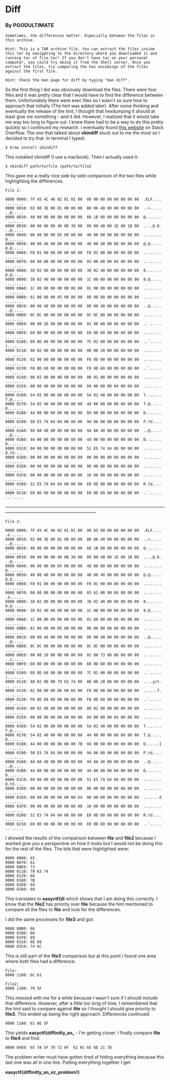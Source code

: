 # Diff
### By PGODULTIMATE

```
Sometimes, the differences matter. Especially between the files in this archive.

Hint: This is a TAR archive file. You can extract the files inside this tar by navigating to the directory where you downloaded it and running tar xf file.tar! If you don't have tar on your personal computer, you could try doing it from the Shell server. Once you extract the files, try comparing the hex encodings of the files against the first file.

Hint: Check the man page for diff by typing "man diff".
```

So the first thing I did was obviously download the files. There were four files and it was pretty clear that I would have to find the difference between them. Unfortunately there were exec files so I wasn't so sure how to approach that initially (The hint was added later). After some thinking and eventually the release of the hint, I thought that hexdumping it should at least give me something - and it did. However, I realized that it would take me way too long to figure out. I knew there had to be a way to do this pretty quickly so I continued my research. I eventually found [this website](https://stackoverflow.com/questions/12118403/how-to-compare-binary-files-to-check-if-they-are-the-same) on Stack Overflow. The one that talked about **vbindiff** stuck out to me the most so I decided to try that. In terminal I typed:

```
$ brew install vbindiff
```

This installed vbindiff (I use a macbook). Then I actually used it:

```
$ vbindiff path/to/file /path/to/file2 
```

This gave me a really nice side by side comparison of the two files while highlighting the differences. 

```
File 1:

0000 0000: 7F 45 4C 46 02 01 01 00  00 00 00 00 00 00 00 00  .ELF.... ........  
0000 0010: 02 00 3E 00 01 00 00 00  B0 06 40 00 00 00 00 00  ..>..... ..@.....  
0000 0020: 40 00 00 00 00 00 00 00  60 1B 00 00 00 00 00 00  @....... `.......  
0000 0030: 00 00 00 00 40 00 38 00  09 00 40 00 1E 00 1B 00  ....@.8. ..@.....  
0000 0040: 06 00 00 00 05 00 00 00  40 00 00 00 00 00 00 00  ........ @.......  
0000 0050: 40 00 40 00 00 00 00 00  40 00 40 00 00 00 00 00  @.@..... @.@.....  
0000 0060: F8 01 00 00 00 00 00 00  F8 01 00 00 00 00 00 00  ........ ........  
0000 0070: 08 00 00 00 00 00 00 00  03 00 00 00 04 00 00 00  ........ ........  
0000 0080: 38 02 00 00 00 00 00 00  38 02 40 00 00 00 00 00  8....... 8.@.....  
0000 0090: 38 02 40 00 00 00 00 00  1C 00 00 00 00 00 00 00  8.@..... ........  
0000 00A0: 1C 00 00 00 00 00 00 00  01 00 00 00 00 00 00 00  ........ ........  
0000 00B0: 01 00 00 00 05 00 00 00  00 00 00 00 00 00 00 00  ........ ........  
0000 00C0: 00 00 40 00 00 00 00 00  00 00 40 00 00 00 00 00  ..@..... ..@.....  
0000 00D0: 0C 0C 00 00 00 00 00 00  0C 0C 00 00 00 00 00 00  ........ ........  
0000 00E0: 00 00 20 00 00 00 00 00  01 00 00 00 06 00 00 00  .. ..... ........  
0000 00F0: E0 0D 00 00 00 00 00 00  E0 0D 60 00 00 00 00 00  ........ ..`.....  
0000 0100: E0 0D 60 00 00 00 00 00  7C 02 00 00 00 00 00 00  ..`..... |.......  
0000 0110: 98 02 00 00 00 00 00 00  00 00 20 00 00 00 00 00  ........ .. .....  
0000 0120: 02 00 00 00 06 00 00 00  F8 0D 00 00 00 00 00 00  ........ ........  
0000 0130: F8 0D 60 00 00 00 00 00  F8 0D 60 00 00 00 00 00  ..`..... ..`.....  
0000 0140: 00 02 00 00 00 00 00 00  00 02 00 00 00 00 00 00  ........ ........  
0000 0150: 08 00 00 00 00 00 00 00  04 00 00 00 04 00 00 00  ........ ........  
0000 0160: 54 02 00 00 00 00 00 00  54 02 40 00 00 00 00 00  T....... T.@.....  
0000 0170: 54 02 40 00 00 00 00 00  44 00 00 00 00 00 00 00  T.@..... D.......  
0000 0180: 44 00 00 00 00 00 00 00  04 00 00 00 00 00 00 00  D....... ........  
0000 0190: 50 E5 74 64 04 00 00 00  94 0A 00 00 00 00 00 00  P.td.... ........  
0000 01A0: 94 0A 40 00 00 00 00 00  94 0A 40 00 00 00 00 00  ..@..... ..@.....  
0000 01B0: 44 00 00 00 00 00 00 00  44 00 00 00 00 00 00 00  D....... D.......  
0000 01C0: 04 00 00 00 00 00 00 00  51 E5 74 64 06 00 00 00  ........ Q.td....  
0000 01D0: 00 00 00 00 00 00 00 00  00 00 00 00 00 00 00 00  ........ ........  
0000 01E0: 00 00 00 00 00 00 00 00  00 00 00 00 00 00 00 00  ........ ........  
0000 01F0: 00 00 00 00 00 00 00 00  10 00 00 00 00 00 00 00  ........ ........  
0000 0200: 52 E5 74 64 04 00 00 00  E0 0D 00 00 00 00 00 00  R.td.... ........  
0000 0210: E0 0D 60 00 00 00 00 00  E0 0D 60 00 00 00 00 00  ..`..... ..`.....  
```
–––––––––––––––––––––––––––––––––––––––––––––––––––––––––––––––––––––––––––––––––––––––––––––––––––––––––––––––––

```
File 2:

0000 0000: 7F 45 4C 46 02 01 01 00  00 65 00 00 00 00 00 00  .ELF.... .e......  
0000 0010: 02 00 3E 00 01 00 00 00  B0 06 40 00 00 00 00 00  ..>..... ..@.....  
0000 0020: 40 00 00 00 00 00 00 00  60 1B 00 00 00 00 00 00  @....... `.......  
0000 0030: 00 00 00 00 40 00 38 00  09 00 40 00 1E 00 1B 00  ....@.8. ..@.....  
0000 0040: 06 00 00 00 05 00 00 00  40 00 00 00 00 00 00 00  ........ @.......  
0000 0050: 40 00 40 00 00 00 00 00  40 00 40 00 00 00 00 00  @.@..... @.@.....  
0000 0060: F8 01 00 00 00 00 00 00  F8 01 00 00 00 00 00 00  ........ ........  
0000 0070: 08 00 00 00 00 00 00 00  03 61 00 00 04 00 00 00  ........ .a......  
0000 0080: 38 02 00 00 00 00 00 00  38 02 40 00 00 00 00 00  8....... 8.@.....  
0000 0090: 38 02 40 00 00 00 00 00  1C 00 00 00 00 00 00 00  8.@..... ........  
0000 00A0: 1C 00 00 00 00 00 00 00  01 00 00 00 00 00 00 00  ........ ........  
0000 00B0: 01 00 00 00 05 00 00 00  00 00 00 00 00 00 00 00  ........ ........  
0000 00C0: 00 00 40 00 00 00 00 00  00 00 40 00 00 00 00 00  ..@..... ..@.....  
0000 00D0: 0C 0C 00 00 00 00 00 00  0C 0C 00 00 00 00 00 00  ........ ........  
0000 00E0: 00 00 20 00 00 00 00 00  01 00 73 00 06 00 00 00  .. ..... ..s.....  
0000 00F0: E0 0D 00 00 00 00 00 00  E0 0D 60 00 00 00 00 00  ........ ..`.....  
0000 0100: E0 0D 60 00 00 00 00 00  7C 02 00 00 00 00 00 00  ..`..... |....... 
0000 0110: 98 02 00 00 79 63 74 00  00 00 20 00 00 00 00 00  ....yct. .. .....  
0000 0120: 02 00 00 00 06 00 66 00  F8 0D 00 00 00 00 00 00  ......f. ........  
0000 0130: F8 0D 60 00 00 00 00 00  F8 0D 60 00 00 00 00 00  ..`..... ..`.....  
0000 0140: 00 02 00 00 00 00 00 00  00 02 00 00 00 00 00 00  ........ ........  
0000 0150: 08 00 00 00 00 00 00 00  04 00 00 00 04 00 00 00  ........ ........  
0000 0160: 54 02 00 00 00 00 00 00  54 02 40 00 00 00 00 00  T....... T.@.....  
0000 0170: 54 02 40 00 00 00 00 00  44 00 00 00 00 00 00 00  T.@..... D.......  
0000 0180: 44 00 00 00 00 00 00 7B  04 00 00 00 00 00 00 00  D......{ ........  
0000 0190: 50 E5 74 64 04 00 00 00  94 0A 00 00 00 00 00 00  P.td.... ........  
0000 01A0: 94 0A 40 00 00 00 00 00  94 0A 40 00 00 00 00 00  ..@..... ..@.....  
0000 01B0: 44 00 00 00 00 00 00 00  44 00 00 00 00 00 00 00  D....... D.......  
0000 01C0: 04 00 00 00 00 00 00 00  51 E5 74 64 06 00 00 00  ........ Q.td....  
0000 01D0: 00 00 00 00 00 00 00 00  00 00 00 00 00 00 00 00  ........ ........  
0000 01E0: 00 00 00 00 00 00 00 64  00 00 00 00 00 00 00 00  .......d ........  
0000 01F0: 00 00 00 00 00 00 00 00  10 00 00 00 00 00 00 00  ........ ........  
0000 0200: 52 E5 74 64 04 00 00 00  E0 0D 00 00 00 00 00 00  R.td.... ........  
0000 0210: E0 0D 60 00 00 00 00 00  E0 0D 60 00 00 00 00 00  ..`..... ..`..... 
```

I showed the results of the comparison between **file** and **file2** because I wanted give you a perspective on how it looks but I would not be doing this for the rest of the files. The bits that were highlighted were:

```
0000 0000: 65
0000 0070: 61
0000 00E0: 73
0000 0110: 79 63 74
0000 0120: 66
0000 0180: 7B
0000 01E0: 64
0000 03A0: 69
```

This translates to **easyctf{di** which shows that I am doing this correctly. I know that the **file2** has priority over **file** because the hint mentioned to compare all the files to **file** and look for the differences.

I did the same processes for **file3** and got:

```
0000 00B0: 66
0000 0100: 66
0000 01F0: 69
0000 0310: 6E 69
0000 03C0: 74 6C
```

This is still part of the **file3** comparison but at this point I found one area where both files had a difference:
```
File:
0000 1100: 6C 61

File2:
0000 1100: 79 5F
```

This messed with me for a while because I wasn't sure if I should include that difference. However, after a little too long of time, I remembered that the hint said to compare against **file** so I thought I should give priority to **file3**. This ended up being the right approach. Differences continued:

```
0000 11A0: 61 6E 5F
```

This yields **easyctf{diffinitly\_an\_** - I'm getting closer. I finally compare **file** to **file4** and find:

```
0000 04E0: 65 7A 5F 70 72 6F  62 6C 65 6D 21 7D
```

The problem writer must have gotten tired of hiding everything because this last one was all in one line. Putting everything together I get:

**easyctf{diffinitly\_an\_ez\_problem!}**
